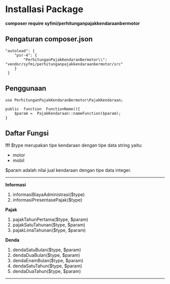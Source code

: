# Installasi Package

**composer require syfmi/perhitunganpajakkendaraanbermotor**

## Pengaturan composer.json

    "autoload": {
		"psr-4": {
		    "PerhitunganPajakKendaranBermotor\\":  "vendor/syfmi/perhitunganpajakkendaraanbermotor/src"
		}
	 }

## Penggunaan

    use PerhitunganPajakKendaranBermotor\PajakKendaraan;

    public  function  FunctionName(){
	    $param =  PajakKendaraan::nameFunction($param);
	}

## Daftar Fungsi

**!!!**
$type merupakan tipe kendaraan dengan tipe data string yaitu:
-   motor
-   mobil

$param adalah nilai jual kendaraan dengan tipe data integer.
<hr>

**Informasi**

 1. informasiBiayaAdministrasi($type)
 2. informasiPresentasePajak($type)

**Pajak**

 1. pajakTahunPertama($type, $param) 
 2. pajakSatuTahunan($type, $param) 
 3. pajakLimaTahunan($type, $param)

**Denda**

 1. dendaSatuBulan($type, $param) 
 2. dendaDuaBulan($type, $param) 
 3. dendaEnamBulan($type, $param) 
 4. dendaSatuTahun($type, $param) 
 5. dendaDuaTahun($type, $param)
<hr>
